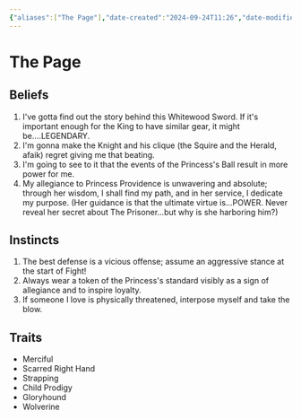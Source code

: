 ```yaml
---
{"aliases":["The Page"],"date-created":"2024-09-24T11:26","date-modified":"2024-09-28T12:04","dg-publish":true,"tags":["moonrise"],"title":"The Page","dg-path":"moonrise/The Page.md","permalink":"/moonrise/the-page/","dgPassFrontmatter":true,"updated":"2024-09-28T12:04"}
---
```



# The Page

## Beliefs

1. I've gotta find out the story behind this Whitewood Sword. If it's important enough for the King to have similar gear, it might be….LEGENDARY.
2. I'm gonna make the Knight and his clique (the Squire and the Herald, afaik) regret giving me that beating.
3. I'm going to see to it that the events of the Princess's Ball result in more power for me.
4. My allegiance to Princess Providence is unwavering and absolute; through her wisdom, I shall find my path, and in her service, I dedicate my purpose. (Her guidance is that the ultimate virtue is…POWER. Never reveal her secret about The Prisoner…but why is she harboring him?)

## Instincts

1. The best defense is a vicious offense; assume an aggressive stance at the start of Fight!
2. Always wear a token of the Princess's standard visibly as a sign of allegiance and to inspire loyalty.
3. If someone I love is physically threatened, interpose myself and take the blow.

## Traits

- Merciful
- Scarred Right Hand
- Strapping
- Child Prodigy
- Gloryhound
- Wolverine
